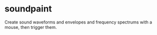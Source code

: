 soundpaint
==========

Create sound waveforms and envelopes and frequency spectrums with a mouse, then trigger them.
